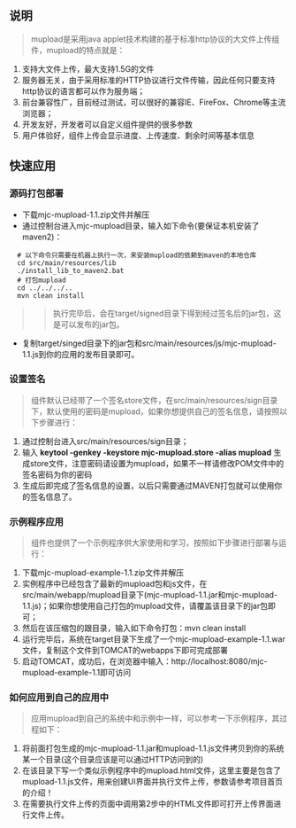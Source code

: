 ## 说明 ##
> mupload是采用java applet技术构建的基于标准http协议的大文件上传组件，mupload的特点就是：

  1. 支持大文件上传，最大支持1.5G的文件
  1. 服务器无关，由于采用标准的HTTP协议进行文件传输，因此任何只要支持http协议的语言都可以作为服务端；
  1. 前台兼容性广，目前经过测试，可以很好的兼容IE、FireFox、Chrome等主流浏览器；
  1. 开发友好，开发者可以自定义组件提供的很多参数
  1. 用户体验好，组件上传会显示进度、上传速度、剩余时间等基本信息



## 快速应用 ##

### 源码打包部署 ###

  * 下载mjc-mupload-1.1.zip文件并解压
  * 通过控制台进入mjc-mupload目录，输入如下命令(要保证本机安装了maven2)：
```
  # 以下命令只需要在机器上执行一次，来安装mupload的依赖到maven的本地仓库
  cd src/main/resources/lib
  ./install_lib_to_maven2.bat
  # 打包mupload
  cd ../../../..
  mvn clean install
```
> > 执行完毕后，会在target/signed目录下得到经过签名后的jar包，这是可以发布的jar包。
  * 复制target/singed目录下的jar包和src/main/resources/js/mjc-mupload-1.1.js到你的应用的发布目录即可。


### 设置签名 ###


> 组件默认已经带了一个签名store文件，在src/main/resources/sign目录下，默认使用的密码是mupload，如果你想提供自己的签名信息，请按照以下步骤进行：
  1. 通过控制台进入src/main/resources/sign目录；
  1. 输入 **keytool -genkey -keystore mjc-mupload.store -alias mupload** 生成store文件，注意密码请设置为mupload，如果不一样请修改POM文件中的签名密码为你的密码
  1. 生成后即完成了签名信息的设置，以后只需要通过MAVEN打包就可以使用你的签名信息了。


### 示例程序应用 ###

> 组件也提供了一个示例程序供大家使用和学习，按照如下步骤进行部署与运行：
  1. 下载mjc-mupload-example-1.1.zip文件并解压
  1. 实例程序中已经包含了最新的mupload包和js文件，在src/main/webapp/mupload目录下(mjc-mupload-1.1.jar和mjc-mupload-1.1.js)；如果你想使用自己打包的mupload文件，请覆盖该目录下的jar包即可；
  1. 然后在该压缩包的跟目录，输入如下命令打包：mvn clean install
  1. 运行完毕后，系统在target目录下生成了一个mjc-mupload-example-1.1.war文件，复制这个文件到TOMCAT的webapps下即可完成部署
  1. 启动TOMCAT，成功后，在浏览器中输入：http://localhost:8080/mjc-mupload-example-1.1即可访问


### 如何应用到自己的应用中 ###

> 应用mupload到自己的系统中和示例中一样，可以参考一下示例程序，其过程如下：
  1. 将前面打包生成的mjc-mupload-1.1.jar和mupload-1.1.js文件拷贝到你的系统某一个目录(这个目录应该是可以通过HTTP访问到的)
  1. 在该目录下写一个类似示例程序中的mupload.html文件，这里主要是包含了mupload-1.1.js文件，用来创建UI界面并执行文件上传，参数请参考项目首页的介绍！
  1. 在需要执行文件上传的页面中调用第2步中的HTML文件即可打开上传界面进行文件上传。
